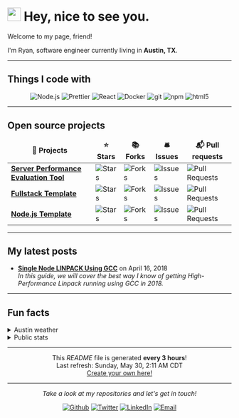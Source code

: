 # <img src="https://emojis.slackmojis.com/emojis/images/1531849430/4246/blob-sunglasses.gif?1531849430" width="30"/> Hey, nice to see you.

Welcome to my page, friend!

I'm Ryan, software engineer currently living in **Austin, TX**.

---

## Things I code with

<p align="center">
  <img src="https://img.shields.io/badge/-Node.js-43853d?style=for-the-badge&logo=Node.js&logoColor=white" alt="Node.js" />
  <img src="https://img.shields.io/badge/-Prettier-black?style=for-the-badge&logo=prettier&logoColor=white" alt="Prettier" />
  <img src="https://img.shields.io/badge/-React-45b8d8?style=for-the-badge&logo=react&logoColor=white" alt="React" />
  <img src="https://img.shields.io/badge/-Docker-46a2f1?style=for-the-badge&logo=docker&logoColor=white" alt="Docker" />
  <img src="https://img.shields.io/badge/-Git-F05032?style=for-the-badge&logo=git&logoColor=white" alt="git" />
  <img src="https://img.shields.io/badge/-NPM-CB3837?style=for-the-badge&logo=npm&logoColor=white" alt="npm" />
  <img src="https://img.shields.io/badge/-HTML5-E34F26?style=for-the-badge&logo=html5&logoColor=white" alt="html5" />
</p>

---

## Open source projects

<table>
  <thead align="center">
    <tr border: none;>
      <td><b>🎁 Projects</b></td>
      <td><b>⭐ Stars</b></td>
      <td><b>📚 Forks</b></td>
      <td><b>🛎 Issues</b></td>
      <td><b>📬 Pull requests</b></td>
    </tr>
  </thead>
  <tbody>
    <tr>
	    <td><a href="https://github.com/ryanspoone/Server-Performance-Evaluation-Tool"><b>Server Performance Evaluation Tool</b></a></td>
      <td><img alt="Stars" src="https://img.shields.io/github/stars/ryanspoone/Server-Performance-Evaluation-Tool?style=for-the-badge&labelColor=343b41"/></td>
      <td><img alt="Forks" src="https://img.shields.io/github/forks/ryanspoone/Server-Performance-Evaluation-Tool?style=for-the-badge&labelColor=343b41"/></td>
      <td><img alt="Issues" src="https://img.shields.io/github/issues/ryanspoone/Server-Performance-Evaluation-Tool?style=for-the-badge&labelColor=343b41"/></td>
      <td><img alt="Pull Requests" src="https://img.shields.io/github/issues-pr/ryanspoone/Server-Performance-Evaluation-Tool?style=for-the-badge&labelColor=343b41"/></td>
    </tr>
	  <tr>
		  <td><a href="https://github.com/ryanspoone/fullstack-template"><b>Fullstack Template</b></a></td>
      <td><img alt="Stars" src="https://img.shields.io/github/stars/ryanspoone/fullstack-template?style=for-the-badge&labelColor=343b41"/></td>
      <td><img alt="Forks" src="https://img.shields.io/github/forks/ryanspoone/fullstack-template?style=for-the-badge&labelColor=343b41"/></td>
      <td><img alt="Issues" src="https://img.shields.io/github/issues/ryanspoone/fullstack-template?style=for-the-badge&labelColor=343b41"/></td>
      <td><img alt="Pull Requests" src="https://img.shields.io/github/issues-pr/ryanspoone/fullstack-template?style=for-the-badge&labelColor=343b41"/></td>
    </tr>
		<tr>
			<td><a href="https://github.com/ryanspoone/nodejs-template"><b>Node.js Template</b></a></td>
      <td><img alt="Stars" src="https://img.shields.io/github/stars/ryanspoone/nodejs-template?style=for-the-badge&labelColor=343b41"/></td>
      <td><img alt="Forks" src="https://img.shields.io/github/forks/ryanspoone/nodejs-template?style=for-the-badge&labelColor=343b41"/></td>
      <td><img alt="Issues" src="https://img.shields.io/github/issues/ryanspoone/nodejs-template?style=for-the-badge&labelColor=343b41"/></td>
      <td><img alt="Pull Requests" src="https://img.shields.io/github/issues-pr/ryanspoone/nodejs-template?style=for-the-badge&labelColor=343b41"/></td>
    </tr>
  </tbody>
</table>

---

## My latest posts

<ul><li><a href="https://www.ryanspoone.com/blog/single-node-linpack"><b>Single Node LINPACK Using GCC</b></a> on April 16, 2018<br /><i>In this guide, we will cover the best way I know of getting High-Performance Linpack running using GCC in 2018.</i></li></ul>

---

## Fun facts
<details>
  <summary>Austin weather</summary>
  <br />

  Currently, the weather is: <b>71°F, <i>clear sky</i></b>


  Today, the sun rises at <b>06:30 AM</b> and sets at <b>08:27 PM</b>.
</details>
<details>
  <summary>Public stats</summary>
  <br />
  <table>
    <tbody>
    <tr>
      <td><img src="https://github-readme-stats.vercel.app/api?username=ryanspoone&show_icons=true&line_height=27&theme=monokai&count_private=true" alt="ryanspoone's Github Stats" /></td>
      <td><img src="https://github-readme-stats.vercel.app/api/top-langs/?username=ryanspoone&hide_langs_below=1&theme=monokai&line_height=27&count_private=true" /></td>
    </tr>
    </tbody>
  </table>
</details>

---

<p align="center">
    This <i>README</i> file is generated <b>every 3 hours</b>!
    <br />
    Last refresh: Sunday, May 30, 2:11 AM CDT
    <br />
    <a href="https://docs.github.com/en/github/setting-up-and-managing-your-github-profile/managing-your-profile-readme">Create your own here!</a>
</p>

---
<p align="center">
  <i>Take a look at my repositories and let's get in touch!</i>
  <p align="center">
    <a href="https://github.com/ryanspoone"><img src="https://img.shields.io/badge/GitHub-%2312100E.svg?&style=for-the-badge&logo=Github&logoColor=white" alt="Github"/></a>
    <a href="https://twitter.com/ryanspoone"><img src="https://img.shields.io/badge/twitter-%231DA1F2.svg?&style=for-the-badge&logo=twitter&logoColor=white" alt="Twitter"/></a>
    <a href="https://www.linkedin.com/in/ryanspoone"><img src="https://img.shields.io/badge/linkedin-%230077B5.svg?&style=for-the-badge&logo=linkedin&logoColor=white" alt="LinkedIn"/></a>
    <a href="mailto:me@ryanspoone.com"><img src="https://img.shields.io/badge/email-%23D44638.svg?&style=for-the-badge&logo=gmail&logoColor=white" alt="Email"/></a>
  </p>
</p>